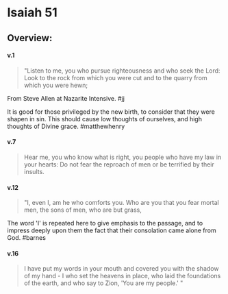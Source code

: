 # Isaiah 51

## Overview:



#### v.1
>"Listen to me, you who pursue righteousness and who seek the Lord: Look to the rock from which you were cut and to the quarry from which you were hewn;

From Steve Allen at Nazarite Intensive.
#jj 

It is good for those privileged by the new birth, to consider that they were shapen in sin. This should cause low thoughts of ourselves, and high thoughts of Divine grace.
#matthewhenry 

#### v.7
>Hear me, you who know what is right, you people who have my law in your hearts: Do not fear the reproach of men or be terrified by their insults.

#### v.12
>"I, even I, am he who comforts you. Who are you that you fear mortal men, the sons of men, who are but grass,

The word 'I' is repeated here to give emphasis to the passage, and to impress deeply upon them the fact that their consolation came alone from God.
#barnes 

#### v.16
>I have put my words in your mouth and covered you with the shadow of my hand - I who set the heavens in place, who laid the foundations of the earth, and who say to Zion, 'You are my people.' "

